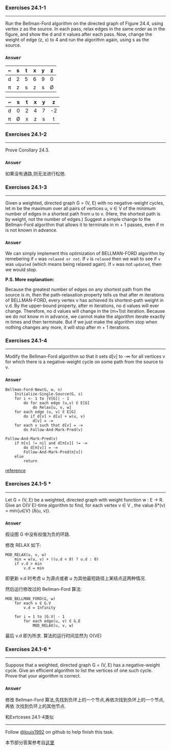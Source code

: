 ### Exercises 24.1-1
***
Run the Bellman-Ford algorithm on the directed graph of Figure 24.4, using vertex z as the source. In each pass, relax edges in the same order as in the figure, and show the d and π values after each pass. Now, change the weight of edge (z, x) to 4 and run the algorithm again, using s as the source.

### `Answer`

~ | s | t | x | y | z
:---:|:---:|:---:|:---:|:---:|:---:
d | 2 | 5 | 6 | 9 | 0
π | z | s | z | s | Ø

~ | s | t | x | y | z
:---:|:---:|:---:|:---:|:---:|:---:
d | 0 | 2 | 4 | 7 | -2
π | Ø | x | z | s | t


### Exercises 24.1-2
***
Prove Corollary 24.3.

### `Answer`
如果没有通路,则无法进行松弛.

### Exercises 24.1-3
***
Given a weighted, directed graph G = (V, E) with no negative-weight cycles, let m be the maximum over all pairs of vertices u, v ∈ V of the minimum number of edges in a shortest path from u to v. (Here, the shortest path is by weight, not the number of edges.) Suggest a simple change to the Bellman-Ford algorithm that allows it to terminate in m + 1 passes, even if m is not known in advance.

### `Answer`

We can simply implement this optimization of BELLMAN-FORD algorithm by
remebering if `v` was `relaxed or not`. If `v` is `relaxed` then we wait to see
if `v` was `udpated` (which means being relaxed again). If `v` was not
`updated`, then we would stop.

**P.S. More explanation:** 

 Because the greatest number of edges on any shortest
 path from the source is m, then the path-relaxation property tells us that
 after m iterations of BELLMAN-FORD, every vertex v has achieved its
 shortest-path weight in v.d. By the upper-bound property, after m iterations,
 no d values will ever change. Therefore, no d values will change in the (m+1)st
 iteration. Because we do not know m in advance, we cannot make the algorithm
 iterate exactly m times and then terminate. But if we just make the algorithm
 stop when nothing changes any more, it will stop after m + 1 iterations.

### Exercises 24.1-4
***
Modify the Bellman-Ford algorithm so that it sets d[v] to -∞ for all vertices v for which there is a negative-weight cycle on some path from the source to v.

### `Answer`
	Bellman-Ford-New(G, w, s)
		Initialize-Single-Source(G, s)
		for i <- 1 to |V[G]| - 1
			do for each edge (u,v) ∈ E[G]
				do Relax[u, v, w]
		for each edge (u, v) ∈ E[G]
			do if d[v] > d[u] + w(u, v)
				d[v] = -∞
		for each v such that d[v] = -∞
			do Follow-And-Mark-Pred(v)

	Follow-And-Mark-Pred(v)
		if π[v] != nil and d[π[v]] != -∞
			do d[π[v]] = -∞
			Follow-And-Mark-Pred(π[v])
		else
			return 
			
[reference](http://beyondabstraction.net/school/cs441/hw10.pdf)

### Exercises 24.1-5 *
***
Let G = (V, E) be a weighted, directed graph with weight function w : E → R. Give an O(V
E)-time algorithm to find, for each vertex v ∈ V , the value δ*(v) = min{u∈V} {δ(u, v)}.

### `Answer`
假设图 G 中没有权值为负的环路.

修改 RELAX 如下:

```
MOD_RELAX(u, v, w)
    min = w(u, v) + ((u.d < 0) ? u.d : 0)
    if v.d > min
        v.d = min
```

即更新 v.d 时考虑 u 为源点或者 u 为其他最短路径上某结点这两种情况.

然后运行修改过的 Bellman-Ford 算法:

```
MOD_BELLMAN_FORD(G, w)
    for each v ∈ G.V
        v.d = Infinity

    for i = 1 to |G.V| - 1
        for each edge(u, v) ∈ G.E
            MOD_RELAX(u, v, w)
```

最后 v.d 即为所求. 算法的运行时间显然为 O(VE)


### Exercises 24.1-6 *
***
Suppose that a weighted, directed graph G = (V, E) has a negative-weight cycle. Give an
efficient algorithm to list the vertices of one such cycle. Prove that your algorithm is correct.

### `Answer`
修改 Bellman-Ford 算法,先找到负环上的一个节点,再依次找到负环上的一个节点,再依 次找到负环上的其他节点.

和Exrtceses 24.1-4类似

***
Follow [@louis1992](https://github.com/gzc) on github to help finish this task.

本节部分答案参考自[这里](http://blog.csdn.net/anye3000/article/details/12091125)

